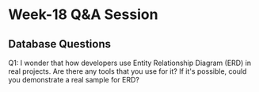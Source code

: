 # Week-18 Q&A Session

## Database Questions

Q1: I wonder that how developers use Entity Relationship Diagram (ERD) in real projects. Are there any tools that you use for it? If it's possible, could you demonstrate a real sample for ERD?

